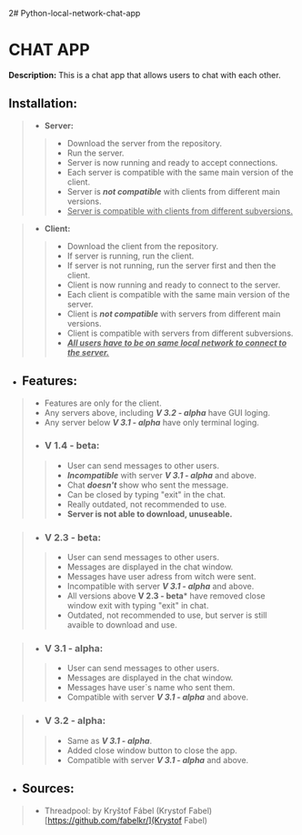 2# Python-local-network-chat-app
**<h1>CHAT APP</h1>**

**Description:**
This is a chat app that allows users to chat with each other.

**<h2>Installation: </h2>**
> - **Server:**
> > - Download the server from the repository.
> > - Run the server.
> > - Server is now running and ready to accept connections.
> > - Each server is compatible with the same main version of the client.
> > - Server is ***not compatible*** with clients from different main versions.
> > - <u>Server is compatible with clients from different subversions.</u>

> - **Client:**
> >- Download the client from the repository.
> > - If server is running, run the client.
> > - If server is not running, run the server first and then the client.
> > - Client is now running and ready to connect to the server.
> > - Each client is compatible with the same main version of the server.
> > - Client is ***not compatible*** with servers from different main versions.
> > - Client is compatible with servers from different subversions.
> > - *<b><u>All users have to be on same local network to connect to the server.</b></u>*

- **<h2>Features:</h2>**
> - Features are only for the client.
> - Any servers above, including ***V 3.2 - alpha*** have GUI loging.
> - Any server below ***V 3.1 - alpha*** have only terminal loging.
> - <h3>V 1.4 - beta:</h3>
 > > - User can send messages to other users.
> > - ***Incompatible*** with server ***V 3.1 - alpha*** and above.
> > - Chat ***doesn't*** show who sent the message.
> > - Can be closed by typing "exit" in the chat.
> > - Really outdated, not recommended to use.
> > - **Server is not able to download, unuseable.**

>  - <h3>V 2.3 - beta:</h3>
> > - User can send messages to other users.
> > - Messages are displayed in the chat window.
> > - Messages have user adress from witch were sent.
> > - Incompatible with server ***V 3.1 - alpha*** and above.
> > - All versions above **V 2.3 - beta*** have removed close window exit with typing "exit" in chat.
> > - Outdated, not recommended to use, but server is still avaible to download and use.
        
>  - <h3>V 3.1 - alpha:</h3>
> > - User can send messages to other users.
> > - Messages are displayed in the chat window.
> > - Messages have user`s name who sent them.
> > - Compatible with server ***V 3.1 - alpha*** and above.

>  - <h3>V 3.2 - alpha:</h3>
> > - Same as ***V 3.1 - alpha***.
> > - Added close window button to close the app.
> > - Compatible with server ***V 3.1 - alpha*** and above.



- **<h2>Sources:</h2>**
> - Threadpool: by Kryštof Fábel (Krystof Fabel)[https://github.com/fabelkr/](Krystof Fabel)
